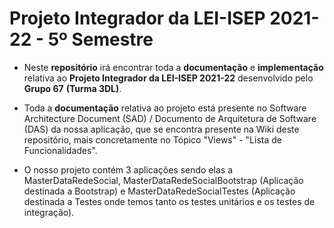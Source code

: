 # Projeto Integrador da LEI-ISEP 2021-22 - 5º Semestre

* Neste **repositório** irá encontrar toda a **documentação** e **implementação** relativa ao **Projeto Integrador da LEI-ISEP 2021-22** desenvolvido pelo **Grupo 67** **(Turma 3DL)**.

* Toda a **documentação** relativa ao projeto está presente no Software Architecture Document (SAD) / Documento de Arquitetura de Software (DAS) da nossa aplicação, que se encontra presente na Wiki deste repositório, mais concretamente no Tópico "Views" - "Lista de Funcionalidades".

* O nosso projeto contém 3 aplicações sendo elas a MasterDataRedeSocial, MasterDataRedeSocialBootstrap (Aplicação destinada a Bootstrap) e MasterDataRedeSocialTestes (Aplicação destinada a Testes onde temos tanto os testes unitários e os testes de integração).
